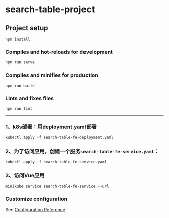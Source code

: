 # search-table-project

## Project setup
```
npm install
```

### Compiles and hot-reloads for development
```
npm run serve
```

### Compiles and minifies for production
```
npm run build
```

### Lints and fixes files
```
npm run lint
```
-------------------------------------
### 1、k8s部署：用deployment.yaml部署
```
kubectl apply -f search-table-fe-deployment.yaml
```

### 2、为了访问应用，创建一个服务`search-table-fe-service.yaml`：
```
kubectl apply -f search-table-fe-service.yaml
```

### 3、访问Vue应用
```
minikube service search-table-fe-service --url
```

### Customize configuration
See [Configuration Reference](https://cli.vuejs.org/config/).


